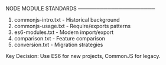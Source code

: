 NODE MODULE STANDARDS
─────────────────────
1. commonjs-intro.txt - Historical background
2. commonjs-usage.txt - Require/exports patterns
3. es6-modules.txt   - Modern import/export
4. comparison.txt    - Feature comparison
5. conversion.txt    - Migration strategies

Key Decision:
Use ES6 for new projects, CommonJS for legacy.